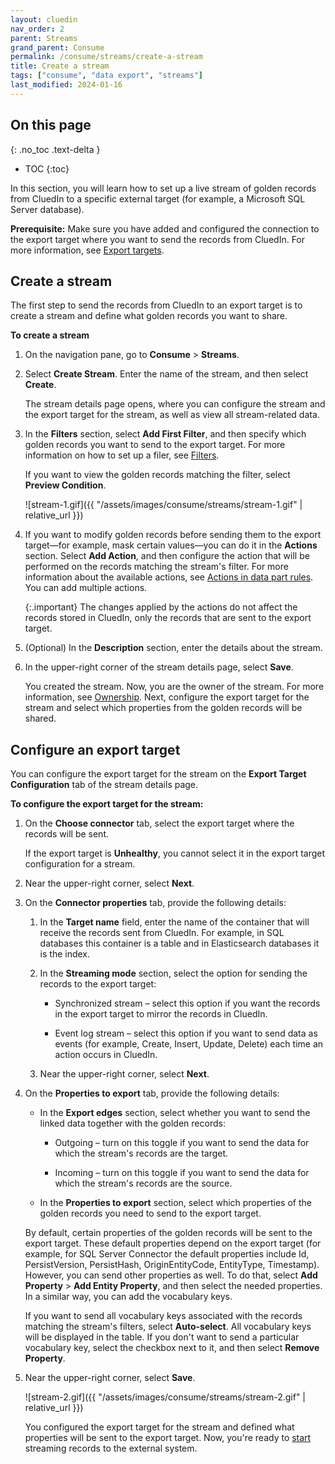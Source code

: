 ```yaml
---
layout: cluedin
nav_order: 2
parent: Streams
grand_parent: Consume
permalink: /consume/streams/create-a-stream
title: Create a stream
tags: ["consume", "data export", "streams"]
last_modified: 2024-01-16
---
```

## On this page
{: .no_toc .text-delta }
- TOC
{:toc}

In this section, you will learn how to set up a live stream of golden records from CluedIn to a specific external target (for example, a Microsoft SQL Server database).

**Prerequisite:** Make sure you have added and configured the connection to the export target where you want to send the records from CluedIn. For more information, see [Export targets](/consume/export-targets).

## Create a stream

The first step to send the records from CluedIn to an export target is to create a stream and define what golden records you want to share.

**To create a stream**

1. On the navigation pane, go to **Consume** > **Streams**.

1. Select **Create Stream**. Enter the name of the stream, and then select **Create**.

    The stream details page opens, where you can configure the stream and the export target for the stream, as well as view all stream-related data.

1. In the **Filters** section, select **Add First Filter**, and then specify which golden records you want to send to the export target. For more information on how to set up a filer, see [Filters](/key-terms-and-features/filters).
    
    If you want to view the golden records matching the filter, select **Preview Condition**.

    ![stream-1.gif]({{ "/assets/images/consume/streams/stream-1.gif" | relative_url }})

1. If you want to modify golden records before sending them to the export target—for example, mask certain values—you can do it in the **Actions** section. Select **Add Action**, and then configure the action that will be performed on the records matching the stream's filter. For more information about the available actions, see [Actions in data part rules](/management/rules/rules-reference#actions-in-data-part-rules). You can add multiple actions.

    {:.important}
    The changes applied by the actions do not affect the records stored in CluedIn, only the records that are sent to the export target.

1. (Optional) In the **Description** section, enter the details about the stream.

1. In the upper-right corner of the stream details page, select **Save**.

    You created the stream. Now, you are the owner of the stream. For more information, see [Ownership](/administration/user-access/feature-access#ownership). Next, configure the export target for the stream and select which properties from the golden records will be shared.

## Configure an export target

You can configure the export target for the stream on the **Export Target Configuration** tab of the stream details page.

**To configure the export target for the stream:**

1. On the **Choose connector** tab, select the export target where the records will be sent.

    If the export target is **Unhealthy**, you cannot select it in the export target configuration for a stream.

1. Near the upper-right corner, select **Next**.

1. On the **Connector properties** tab, provide the following details:

    1. In the **Target name** field, enter the name of the container that will receive the records sent from CluedIn. For example, in SQL databases this container is a table and in Elasticsearch databases it is the index.

    1. In the **Streaming mode** section, select the option for sending the records to the export target:

        - Synchronized stream – select this option if you want the records in the export target to mirror the records in CluedIn.
        
        - Event log stream – select this option if you want to send data as events (for example, Create, Insert, Update, Delete) each time an action occurs in CluedIn.

    1. Near the upper-right corner, select **Next**.

1. On the **Properties to export** tab, provide the following details:

    - In the **Export edges** section, select whether you want to send the linked data together with the golden records:

        - Outgoing – turn on this toggle if you want to send the data for which the stream's records are the target.

        - Incoming – turn on this toggle if you want to send the data for which the stream's records are the source.

    - In the **Properties to export** section, select which properties of the golden records you need to send to the export target.

    By default, certain properties of the golden records will be sent to the export target. These default properties depend on the export target (for example, for SQL Server Connector the default properties include Id, PersistVersion, PersistHash, OriginEntityCode, EntityType, Timestamp). However, you can send other properties as well. To do that, select **Add Property** > **Add Entity Property**, and then select the needed properties. In a similar way, you can add the vocabulary keys.

    If you want to send all vocabulary keys associated with the records matching the stream's filters, select **Auto-select**. All vocabulary keys will be displayed in the table. If you don't want to send a particular vocabulary key, select the checkbox next to it, and then select **Remove Property**.

1. Near the upper-right corner, select **Save**.

    ![stream-2.gif]({{ "/assets/images/consume/streams/stream-2.gif" | relative_url }})

    You configured the export target for the stream and defined what properties will be sent to the export target. Now, you're ready to [start](/consume/streams/manage-streams) streaming records to the external system.

